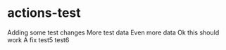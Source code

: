 # actions-test

Adding some test changes
More test data
Even more data
Ok this should work
A fix
test5
test6
